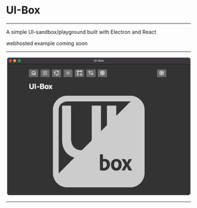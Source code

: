 # UI-Box
___

A simple UI-sandbox/playground built with Electron and React

webhosted example coming soon

___

<div align="center">
    <img src="./media/preview.png">
</div>

___